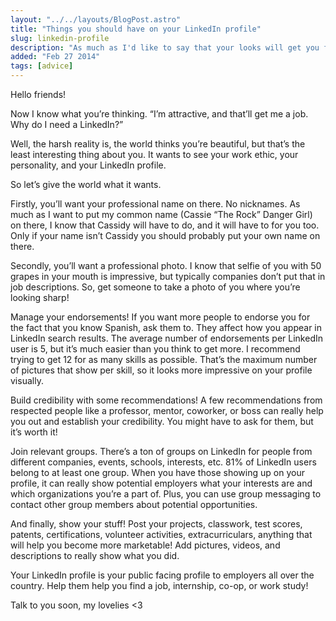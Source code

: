 ```yaml
---
layout: "../../layouts/BlogPost.astro"
title: "Things you should have on your LinkedIn profile"
slug: linkedin-profile
description: "As much as I'd like to say that your looks will get you far, sometimes actual information is good to know too."
added: "Feb 27 2014"
tags: [advice]
---
```


Hello friends!

Now I know what you’re thinking. “I’m attractive, and that’ll get me a job. Why do I need a LinkedIn?”

Well, the harsh reality is, the world thinks you’re beautiful, but that’s the least interesting thing about you. It wants to see your work ethic, your personality, and your LinkedIn profile.

So let’s give the world what it wants.

Firstly, you’ll want your professional name on there. No nicknames. As much as I want to put my common name (Cassie “The Rock” Danger Girl) on there, I know that Cassidy will have to do, and it will have to for you too. Only if your name isn’t Cassidy you should probably put your own name on there.

Secondly, you’ll want a professional photo. I know that selfie of you with 50 grapes in your mouth is impressive, but typically companies don’t put that in job descriptions. So, get someone to take a photo of you where you’re looking sharp!

Manage your endorsements! If you want more people to endorse you for the fact that you know Spanish, ask them to. They affect how you appear in LinkedIn search results. The average number of endorsements per LinkedIn user is 5, but it’s much easier than you think to get more. I recommend trying to get 12 for as many skills as possible. That’s the maximum number of pictures that show per skill, so it looks more impressive on your profile visually.

Build credibility with some recommendations! A few recommendations from respected people like a professor, mentor, coworker, or boss can really help you out and establish your credibility. You might have to ask for them, but it’s worth it!

Join relevant groups. There’s a ton of groups on LinkedIn for people from different companies, events, schools, interests, etc. 81% of LinkedIn users belong to at least one group. When you have those showing up on your profile, it can really show potential employers what your interests are and which organizations you’re a part of. Plus, you can use group messaging to contact other group members about potential opportunities.

And finally, show your stuff! Post your projects, classwork, test scores, patents, certifications, volunteer activities, extracurriculars, anything that will help you become more marketable! Add pictures, videos, and descriptions to really show what you did.

Your LinkedIn profile is your public facing profile to employers all over the country. Help them help you find a job, internship, co-op, or work study!

Talk to you soon, my lovelies <3
